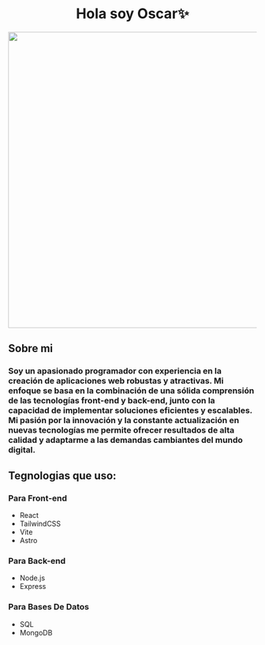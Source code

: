 <div align="center">
  <h1 align="center">Hola soy Oscar✨</h1>
  <img src="https://ideogram.ai/api/images/direct/7At9PcgGQwqbhAUeDo8CHg" width="600">
</div>

<div>
  <h2>Sobre mi</h2>
  <h3>Soy un apasionado programador con experiencia en la creación de aplicaciones web robustas y atractivas. Mi enfoque se basa en la combinación de una sólida comprensión de las tecnologías front-end y back-end, junto con la capacidad de implementar soluciones eficientes y escalables. Mi pasión por la innovación y la constante actualización en nuevas tecnologías me permite ofrecer resultados de alta calidad y adaptarme a las demandas cambiantes del mundo digital.</h3>

  <h2>Tegnologias que uso:</h2>
  <h3>Para Front-end</h3>
  <ul>
    <li>React</li>
    <li>TailwindCSS</li>
    <li>Vite</li>
    <li>Astro</li>
  </ul>
  <h3>Para Back-end</h3>
  <ul>
    <li>Node.js</li>
    <li>Express</li>
  </ul>
   <h3>Para Bases De Datos</h3>
  <ul>
    <li>SQL</li>
    <li>MongoDB</li>
  </ul>
</div>
